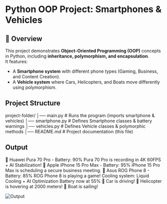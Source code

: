 # Python OOP Project: Smartphones & Vehicles

## 📖 Overview
This project demonstrates **Object-Oriented Programming (OOP)** concepts in Python, including **inheritance, polymorphism, and encapsulation**.  
It features:
- A **Smartphone system** with different phone types (Gaming, Business, and Content Creation).
- A **Vehicle system** where Cars, Helicopters, and Boats move differently using polymorphism.

## Project Structure
project-folder/
│── main.py          # Runs the program (imports smartphone & vehicles)
│── smartphone.py    # Defines Smartphone classes & battery warnings
│── vehicles.py      # Defines Vehicle classes & polymorphic methods
│── README.md        # Project documentation (this file)

## Output
📱 Huawei Pura 70 Pro - Battery: 90%
Pura 70 Pro is recording in 4K 60FPS + AI Stabilization!
📱 Apple iPhone 15 Pro Max - Battery: 95%
iPhone 15 Pro Max is scheduling a secure business meeting.
📱 Asus ROG Phone 8 - Battery: 85%
ROG Phone 8 is playing a game! Cooling system: Liquid Cooling + AI Optimization
Battery now at 55%
🚗 Car is driving!
🚁 Helicopter is hovering at 2000 meters!
🚢 Boat is sailing!

![Output](https://github.com/user-attachments/assets/d1109455-f2f4-4479-8b19-53164f33af71)
